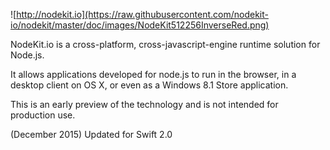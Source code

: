 ![http://nodekit.io](https://raw.githubusercontent.com/nodekit-io/nodekit/master/doc/images/NodeKit512256InverseRed.png)

NodeKit.io is a cross-platform, cross-javascript-engine runtime solution for Node.js.  

It allows applications developed for node.js to run in the browser, in a desktop client on OS X, or even as a Windows 8.1 Store application.

This is an early preview of the technology and is not intended for production use.

(December 2015) Updated for Swift 2.0
